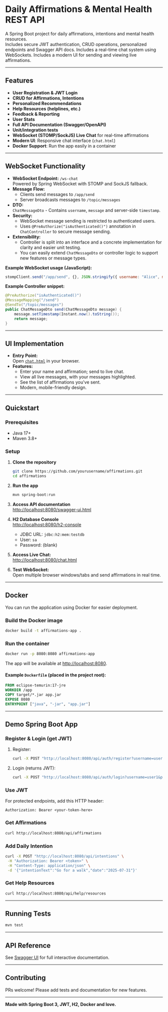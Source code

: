 # Daily Affirmations & Mental Health REST API

A Spring Boot project for daily affirmations, intentions and mental health resources.  
Includes secure JWT authentication, CRUD operations, personalized endpoints and Swagger API docs.
Includes a real-time chat system using WebSockets. Includes a modern UI for sending and viewing live affirmations.

---

## Features

- **User Registration & JWT Login**
- **CRUD for Affirmations, Intentions**
- **Personalized Recommendations**
- **Help Resources (helplines, etc.)**
- **Feedback & Reporting**
- **User Stats**
- **Full API Documentation (Swagger/OpenAPI)**
- **Unit/integration tests**
- **WebSocket (STOMP/SockJS) Live Chat** for real-time affirmations
- **Modern UI**: Responsive chat interface (`chat.html`)
- **Docker Support**: Run the app easily in a container

---

## WebSocket Functionality

- **WebSocket Endpoint:** `/ws-chat`  
  Powered by Spring WebSocket with STOMP and SockJS fallback.
- **Message Flow:**
   - Clients send messages to `/app/send`
   - Server broadcasts messages to `/topic/messages`
- **DTO:**  
  `ChatMessageDto` - Contains `username`, `message` and server-side `timestamp`.
- **Security:**
   - WebSocket message sending is restricted to authenticated users.
   - Uses `@PreAuthorize("isAuthenticated()")` annotation in `ChatController` to secure message sending.
- **Extensibility:**
   - Controller is split into an interface and a concrete implementation for clarity and easier unit testing.
   - You can easily extend `ChatMessageDto` or controller logic to support new features or message types.

**Example WebSocket usage (JavaScript):**

```javascript
stompClient.send("/app/send", {}, JSON.stringify({ username: "Alice", message: "You are awesome!" }));
```

**Example Controller snippet:**

```java
@PreAuthorize("isAuthenticated()")
@MessageMapping("/send")
@SendTo("/topic/messages")
public ChatMessageDto send(ChatMessageDto message) {
    message.setTimestamp(Instant.now().toString());
    return message;
}
```

---

## UI Implementation

- **Entry Point:**  
  Open [`chat.html`](src/main/resources/static/chat.html) in your browser.
- **Features:**
   - Enter your name and affirmation; send to live chat.
   - View all live messages, with your messages highlighted.
   - See the list of affirmations you've sent.
   - Modern, mobile-friendly design.

---

## Quickstart

### Prerequisites

- Java 17+
- Maven 3.8+

### Setup

1. **Clone the repository**
   ```sh
   git clone https://github.com/yourusername/affirmations.git
   cd affirmations
   ```

2. **Run the app**
   ```sh
   mvn spring-boot:run
   ```

3. **Access API documentation**  
   [http://localhost:8080/swagger-ui.html](http://localhost:8080/swagger-ui.html)

4. **H2 Database Console**  
   [http://localhost:8080/h2-console](http://localhost:8080/h2-console)
   - JDBC URL: `jdbc:h2:mem:testdb`
   - User: `sa`
   - Password: (blank)

5. **Access Live Chat:**  
   [http://localhost:8080/chat.html](http://localhost:8080/chat.html)

6. **Test WebSocket:**  
   Open multiple browser windows/tabs and send affirmations in real time.

---

## Docker

You can run the application using Docker for easier deployment.

### Build the Docker image

```sh
docker build -t affirmations-app .
```

### Run the container

```sh
docker run -p 8080:8080 affirmations-app
```

The app will be available at [http://localhost:8080](http://localhost:8080).

#### Example `Dockerfile` (placed in the project root):

```dockerfile
FROM eclipse-temurin:17-jre
WORKDIR /app
COPY target/*.jar app.jar
EXPOSE 8080
ENTRYPOINT ["java", "-jar", "app.jar"]
```

---

## Demo Spring Boot App

### Register & Login (get JWT)

1. Register:
    ```sh
    curl -X POST "http://localhost:8080/api/auth/register?username=user1&password=pass123"
    ```
2. Login (returns JWT):
    ```sh
    curl -X POST "http://localhost:8080/api/auth/login?username=user1&password=pass123"
    ```

### Use JWT

For protected endpoints, add this HTTP header:
```
Authorization: Bearer <your-token-here>
```

### Get Affirmations

```sh
curl http://localhost:8080/api/affirmations
```

### Add Daily Intention

```sh
curl -X POST "http://localhost:8080/api/intentions" \
 -H "Authorization: Bearer <token>" \
 -H "Content-Type: application/json" \
 -d '{"intentionText":"Go for a walk","date":"2025-07-31"}'
```

### Get Help Resources

```sh
curl http://localhost:8080/api/help/resources
```

---

## Running Tests

```sh
mvn test
```

---

## API Reference

See [Swagger UI](http://localhost:8080/swagger-ui.html) for full interactive documentation.

---

## Contributing

PRs welcome! Please add tests and documentation for new features.

---

**Made with Spring Boot 3, JWT, H2, Docker and love.**